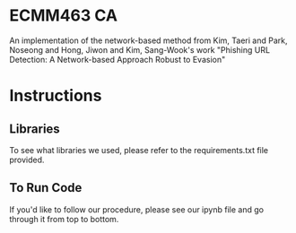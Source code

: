 # ECMM463 CA

An implementation of the network-based method from Kim, Taeri and Park, Noseong and Hong, Jiwon and Kim, Sang-Wook's work "Phishing URL Detection: A Network-based Approach Robust to Evasion"

# Instructions

## Libraries

To see what libraries we used, please refer to the requirements.txt file provided.

## To Run Code

If you'd like to follow our procedure, please see our ipynb file and go through it from top to bottom.
